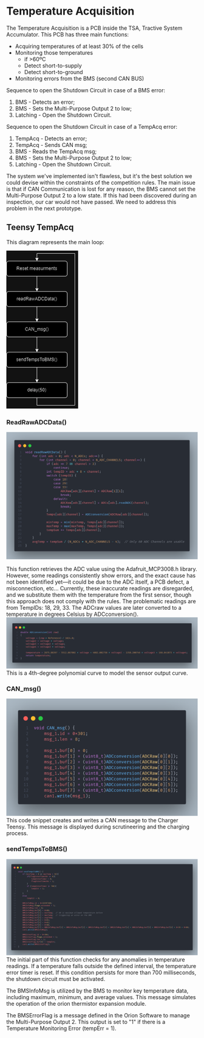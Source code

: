 # Temperature Acquisition

The Temperature Acquisition is a PCB inside the TSA, Tractive System Accumulator.
This PCB has three main functions:
- Acquiring temperatures of at least 30% of the cells
- Monitoring those temperatures 
    - if >60ºC
    - Detect short-to-supply
    - Detect short-to-ground
- Monitoring errors from the BMS (second CAN BUS)

Sequence to open the Shutdown Circuit in case of a BMS error:
1. BMS - Detects an error;
6. BMS - Sets the Multi-Purpose Output 2 to low;
7. Latching - Open the Shutdown Circuit.

Sequence to open the Shutdown Circuit in case of a TempAcq error:
1. TempAcq - Detects an error;
2. TempAcq - Sends CAN msg;
3. BMS - Reads the TempAcq msg;
4. BMS - Sets the Multi-Purpose Output 2 to low;
5. Latching - Open the Shutdown Circuit.

The system we've implemented isn't flawless, but it's the best solution we could devise within the constraints of the competition rules. The main issue is that if CAN Communication is lost for any reason, the BMS cannot set the Multi-Purpose Output 2 to a low state. If this had been discovered during an inspection, our car would not have passed. We need to address this problem in the next prototype.

## Teensy TempAcq

This diagram represents the main loop:

![TempAcqLoop](../docs/assets/TempAcq/MainLoop.png)

### ReadRawADCData()
![readRawADCData](../docs/assets/TempAcq/readRawADCData.png)

This function retrieves the ADC value using the Adafruit_MCP3008.h library. However, some readings consistently show errors, and the exact cause has not been identified yet—it could be due to the ADC itself, a PCB defect, a misconnection, etc... Currently, these inaccurate readings are disregarded, and we substitute them with the temperature from the first sensor, though this approach does not comply with the rules. The problematic readings are from TempIDs: 18, 29, 33.
The ADCraw values are later converted to a temperature in degrees Celsius by ADCconversion(). 
![ADCconversion](../docs/assets/TempAcq/ADCconversion.png)
This is a 4th-degree polynomial curve to model the sensor output curve.

### CAN_msg()
![CAN_msg](../docs/assets/TempAcq/CAN_msg.png)
This code snippet creates and writes a CAN message to the Charger Teensy. This message is displayed during scrutineering and the charging process.

### sendTempsToBMS()
![sendTempsToBMS](../docs/assets/TempAcq/sendTempsToBMS.png)
The initial part of this function checks for any anomalies in temperature readings. If a temperature falls outside the defined interval, the temperature error timer is reset. If this condition persists for more than 700 milliseconds, the shutdown circuit must be activated.

The BMSInfoMsg is utilized by the BMS to monitor key temperature data, including maximum, minimum, and average values. This message simulates the operation of the orion thermistor expansion module.

The BMSErrorFlag is a message defined in the Orion Software to manage the Multi-Purpose Output 2. This output is set to "1" if there is a Temperature Monitoring Error (tempErr = 1).